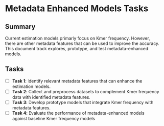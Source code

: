 # Metadata Enhanced Models Tasks

## Summary
Current estimation models primarly focus on Kmer frequency. However, there are other metadata features that can be used to improve the accuracy. 
This document track explores, prototype, and test metadata-enhanced models.

## Tasks
- [ ] **Task 1**: Identify relevant metadata features that can enhance the estimation models.
- [ ] **Task 2**: Collect and preprocess datasets to complement Kmer frequency data with identified metadata features.
- [ ] **Task 3**: Develop prototype models that integrate Kmer frequency with metadata features.
- [ ] **Task 4**: Evaluate the performance of metadata-enhanced models against baseline Kmer frequency models